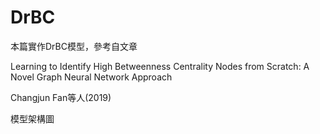 # DrBC

本篇實作DrBC模型，參考自文章

Learning to Identify High Betweenness Centrality Nodes from
Scratch: A Novel Graph Neural Network Approach

Changjun Fan等人(2019)

模型架構圖









